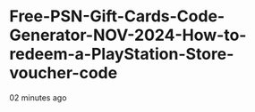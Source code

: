 # Free-PSN-Gift-Cards-Code-Generator-NOV-2024-How-to-redeem-a-PlayStation-Store-voucher-code
02 minutes ago
